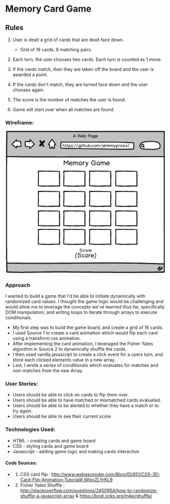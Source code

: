 
# Memory Card Game

## Rules

1. User is dealt a grid of cards that are dealt face down.  
    - Grid of 16 cards, 8 matching pairs.

2. Each turn, the user chooses two cards. Each turn is counted as 1 move.

3. If the cards match, then they are taken off the board and the user is awarded a point.

4. If the cards don't match, they are turned face down and the user chooses again.

5. The score is the number of matches the user is found.

6. Game will start over when all matches are found.


### Wireframe:

![memory game wireframe ](img/wireframe.png?raw=true "Wire Frame")

### Approach
I wanted to build a game that I'd be able to initiate dynamically with randomized card values. I thought the game logic would be challenging and would allow me to leverage the concepts we've learned thus far, specifically DOM manipulation, and writing loops to iterate through arrays to execute conditionals.  

* My first step was to build the game board, and create a grid of 16 cards.
* I used Source 1 to create a card animation which would flip each card using a transform css animation.
* After implementing the card animation, I leveraged the Fisher Yates algorithm in Source 2 to dynamically shuffle the cards.
* I then used vanilla javascript to create a click event for a users turn, and store each clicked elements value in a new array.
* Last, I wrote a series of conditionals which evaluates for matches and non-matches from the new Array.

### User Stories:
* Users should be able to click on cards to flip them over.
* Users should be able to have matched or mismatched cards evaluated.
* Users should be able to be alerted to whether they have a match or to try again.
* Users should be able to see their current score

### Technologies Used:
* HTML - creating cards and game board
* CSS - styling cards and game board
* Javascript - adding game logic and making cards interactive

#### Code Sources:
  - 1. CSS card flip : http://www.webascender.com/Blog/ID/651/CSS-3D-Card-Flip-Animation-Tutorial#.WIovZLYrKL9
  - 2. Fisher Yates Shuffle :
  http://stackoverflow.com/questions/2450954/how-to-randomize-shuffle-a-javascript-array &
  https://bost.ocks.org/mike/shuffle/
